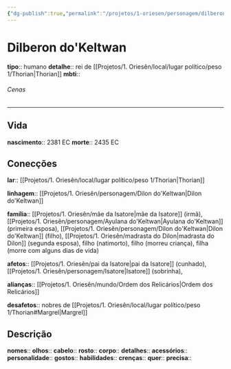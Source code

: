 ```yaml
---
{"dg-publish":true,"permalink":"/projetos/1-oriesen/personagem/dilberon-do-keltwan/"}
---
```



# Dilberon do'Keltwan
**tipo**:: humano
**detalhe**:: rei de [[Projetos/1. Oriesên/local/lugar político/peso 1/Thorian|Thorian]]
**mbti**:: 


###### Cenas



---
## Vida
**nascimento**:: 2381 EC
**morte**:: 2435 EC


## Conecções
**lar**:: [[Projetos/1. Oriesên/local/lugar político/peso 1/Thorian|Thorian]]

**linhagem**:: [[Projetos/1. Oriesên/personagem/Dilon do'Keltwan|Dilon do'Keltwan]]

**família**:: [[Projetos/1. Oriesên/mãe da Isatore|mãe da Isatore]] (irmã), [[Projetos/1. Oriesên/personagem/Ayulana do'Keltwan|Ayulana do'Keltwan]] (primeira esposa), [[Projetos/1. Oriesên/personagem/Dilon do'Keltwan|Dilon do'Keltwan]] (filho), [[Projetos/1. Oriesên/madrasta do Dilon|madrasta do Dilon]] (segunda esposa), filho (natimorto), filho (morreu criança), filha (morre com alguns dias de vida)

**afetos**:: [[Projetos/1. Oriesên/pai da Isatore|pai da Isatore]] (cunhado), [[Projetos/1. Oriesên/personagem/Isatore|Isatore]] (sobrinha), 

**alianças**:: [[Projetos/1. Oriesên/mundo/Ordem dos Relicários|Ordem dos Relicários]]

**desafetos**:: nobres de [[Projetos/1. Oriesên/local/lugar político/peso 1/Thorian#Margrel|Margrel]]


## Descrição
**nomes**:: 
**olhos**:: 
**cabelo**:: 
**rosto**:: 
**corpo**:: 
**detalhes**:: 
**acessórios**:: 
**personalidade**:: 
**gostos**:: 
**habilidades**:: 
**crenças**:: 
**quer**:: 
**precisa**:: 